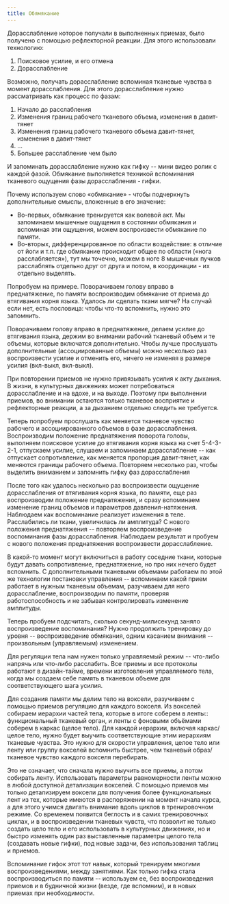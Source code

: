 ```yaml
---
title: Обямякание
---
```


Дорасслабление которое получали в выполненных приемах, было получено с
помощью рефлекторной реакции. Для этого использовали технологию:

1.  Поисковое усилие, и его отмена
2.  Дорасслабление

Возможно, получать дорасслабление вспоминая тканевые чувства в момент
дорасслабления. Для этого дорасслабление нужно рассматривать как процесс
по фазам:

1.  Начало до расслабления
2.  Изменения границ рабочего тканевого объема, изменения в давит-тянет
3.  Изменения границ рабочего тканевого объема давит-тянет, изменения в
    давит-тянет
4.  ...
5.  Большее расслабление чем было

И запоминать дорасслабление нужно как гифку -- мини видео ролик с каждой
фазой. Обмякание выполняется техникой вспоминания тканевого ощущения
фазы дорасслабления - гифки.

Почему используем слово «обмякание» - чтобы подчеркнуть дополнительные
смыслы, вложенные в его значение: 

-   Во-первых, обмякание тренируется как волевой акт. Мы запоминаем
    мышечные ощущения в состоянии обмякания и вспоминая эти ощущения,
    можем воспроизвести обмякание по памяти. 
-   Во-вторых, дифференцированное по области воздействие: в отличие от
    йоги и т.п. где обмякание происходит общее по области («нога
    расслабляется»), тут мы точечно, можем в ноге 8 мышечных пучков
    расслаблять отдельно друг от друга и потом, в координации - их
    отдельно выделять. 

Попробуем на примере. Поворачиваем голову вправо в преднатяжение, по
памяти воспроизводим обмякание от приема до втягивания корня языка.
Удалось ли сделать ткани мягче? На случай если нет, есть пословица:
чтобы что-то вспомнить, нужно это запомнить.

Поворачиваем голову вправо в преднатяжение, делаем усилие до втягивания
языка, держим во внимании рабочий тканевый объем и те объемы, которые
включатся дополнительно. Чтобы лучше прослушать дополнительные
(ассоциированные объемы) можно несколько раз воспроизвести усилие и
отменить его, ничего не изменяя в размере усилия (вкл-выкл, вкл-выкл).

При повторении приемов не нужно привязывать усилия к акту дыхания. В
жизни, в культурных движениях может потребоваться дорасслабление и на
вдохе, и на выходе. Поэтому при выполнении приемов, во внимании остаются
только тканевое восприятие и рефлекторные реакции, а за дыханием
отдельно следить не требуется.

Теперь попробуем прослушать как меняется тканевое чувство рабочего и
ассоциированного объемов в фазе дорасслабления. Воспроизводим положение
преднатяжения поворота головы, выполняем поисковое усилие до втягивания
корня языка на счет 5-4-3-2-1, отпускаем усилие, слушаем и запоминаем
дорасслабление -- как отпускает сопротивление, как меняется пропорция
давит-тянет, как меняются границы рабочего объема. Повторяем несколько
раз, чтобы выделить вниманием и запомнить гифку фаз дорасслабления

После того как удалось несколько раз воспроизвести ощущение
дорасслабления от втягивания корня языка, по памяти, еще раз
воспроизводим положение преднатяжения, и сразу вспоминаем изменение
границ объемов и параметров давления-натяжения. Наблюдаем как
воспоминание реализует изменения в теле. Расслабились ли ткани,
увеличилась ли амплитуда? С нового положения преднатяжения -- повторяем
воспроизведение воспоминания фазы дорасслабления. Наблюдаем результат и
пробуем с нового положения преднатяжения воспроизвести дорасслабление.

В какой-то момент могут включиться в работу соседние ткани, которые
будут давать сопротивление, преднатяжение, но про них нечего будет
вспомнить. С дополнительными тканевыми объемами работаем по этой же
технологии постановки управления -- вспоминаем какой прием работает в
нужным тканевым объемам, разучиваем для него дорасслабление,
воспроизводим по памяти, проверяя работоспособность и не забывая
контролировать изменение амплитуды.

Теперь пробуем подсчитать, сколько секунд-милисекунд заняло
воспроизведение воспоминания? Нужно продолжить тренировку до уровня --
воспроизведение обмякания, одним касанием внимания -- произвольным
(управляемым) изменением.

Для регуляции тела нам нужен только управляемый режим -- что-либо
напрячь или что-либо расслабить. Все приемы и все протоколы работают в
дизайн-тайме, времени изготовления управляемого тела, когда мы создаем
себе память в тканевом объеме для соответствующего шага усилия.

Для создания памяти мы делим тело на воксели, разучиваем с помощью
приемов регуляцию для каждого вокселя. Из вокселей собираем иерархии
частей тела, которые в итоге соберем в ленты:: функциональный тканевый
орган, и ленты с фоновыми объёмами соберем в каркас (целое тело). Для
каждой иерархии, включая каркас/целое тело, нужно будет выучить
соответствующие этим иерархиям тканевые чувства. Это нужно для скорости
управления, целое тело или ленту или группу вокселей вспомнить быстрее,
чем тканевый образ/тканевое чувство каждого вокселя перебирать.

Это не означает, что сначала нужно выучить все приемы, а потом собирать
ленту. Использовать параметры равномерности ленты можно в любой
доступной детализации вокселей. С помощью приемов мы только детализируем
воксели для получения более функциональных лент из тех, которые имеются
в распоряжении на момент начала курса, а для этого учимся двигать
внимание вдоль циклов в тренировочном режиме. Со временем появится
беглость и в самих тренировочных циклах, и в воспроизведении тканевых
чувств, что позволит не только создать цело тело и его использовать в
культурных движениях, но и быстро изменять один раз выставленные
параметры целого тела (создавать новые гифки), под новые задачи, без
использования таблиц и приемов.

Вспоминание гифок этот тот навык, который тренируем многими
воспроизведениями, между занятиями. Как только гифка стала
воспроизводиться по памяти -- используем ее, без воспроизведения приемов
и в будничной жизни (везде, где вспомним), и в новых приемах при
необходимости.
